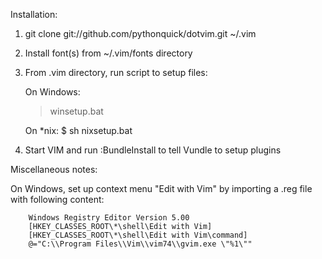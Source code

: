 Installation:

1.   git clone git://github.com/pythonquick/dotvim.git ~/.vim
2.   Install font(s) from ~/.vim/fonts directory
3.   From .vim directory, run script to setup files:

     On Windows:
     > winsetup.bat
     
     On *nix:
     $ sh nixsetup.bat
     
4.   Start VIM and run :BundleInstall to tell Vundle to setup plugins



Miscellaneous notes:

On Windows, set up context menu "Edit with Vim" by importing a .reg file with following content:

        Windows Registry Editor Version 5.00
        [HKEY_CLASSES_ROOT\*\shell\Edit with Vim]
        [HKEY_CLASSES_ROOT\*\shell\Edit with Vim\command] 
        @="C:\\Program Files\\Vim\\vim74\\gvim.exe \"%1\""

